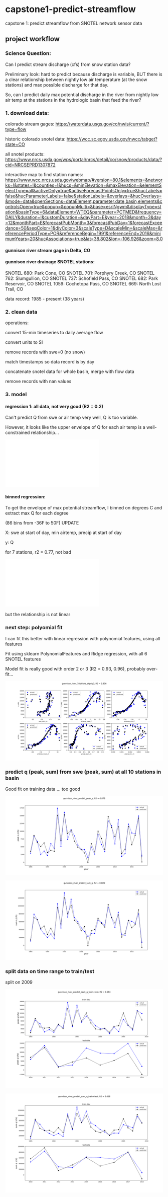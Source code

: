 # capstone1-predict-streamflow
capstone 1: predict streamflow from SNOTEL network sensor data

## project workflow

### Science Question:

Can I predict stream discharge (cfs) from snow station data?

Preliminary look: hard to predict because discharge is variable, BUT there is a clear relationship between nightly low air temperature (at the snow stations) and max possible discharge for that day.

So, can I predict daily max potential discharge in the river from nightly low air temp at the stations in the hydrologic basin that feed the river?

### 1. download data:
colorado stream gages: https://waterdata.usgs.gov/co/nwis/current/?type=flow

historic colorado snotel data: https://wcc.sc.egov.usda.gov/nwcc/tabget?state=CO

all snotel products: https://www.nrcs.usda.gov/wps/portal/nrcs/detail/co/snow/products/data/?cid=NRCSEPRD1307872

interactive map to find station names:
https://www.wcc.nrcs.usda.gov/webmap/#version=80.1&elements=&networks=!&states=!&counties=!&hucs=&minElevation=&maxElevation=&elementSelectType=all&activeOnly=true&activeForecastPointsOnly=true&hucLabels=false&hucParameterLabels=false&stationLabels=&overlays=&hucOverlays=&mode=data&openSections=dataElement,parameter,date,basin,elements&controlsOpen=true&popup=&popupMulti=&base=esriNgwm&displayType=station&basinType=6&dataElement=WTEQ&parameter=PCTMED&frequency=DAILY&duration=I&customDuration=&dayPart=E&year=2018&month=3&day=12&monthPart=E&forecastPubMonth=3&forecastPubDay=1&forecastExceedance=50&seqColor=1&divColor=3&scaleType=D&scaleMin=&scaleMax=&referencePeriodType=POR&referenceBegin=1991&referenceEnd=2016&minimumYears=20&hucAssociations=true&lat=38.802&lon=-106.926&zoom=8.0


#### gunnison river stream gage in Delta, CO
#### gunnison river drainage SNOTEL stations:
SNOTEL 680: Park Cone, CO
SNOTEL 701: Porphyry Creek, CO
SNOTEL 762: Slumgullion, CO
SNOTEL 737: Schofield Pass, CO
SNOTEL 682: Park Reservoir, CO
SNOTEL 1059: Cochetopa Pass, CO
SNOTEL 669: North Lost Trail, CO

data record: 1985 - present (38 years)

### 2. clean data
operations:

convert 15-min timeseries to daily average flow

convert units to SI

remove records with swe=0 (no snow)

match timestamps so data record is by day

concatenate snotel data for whole basin, merge with flow data

remove records with nan values

### 3. model
#### regression 1: all data, not very good (R2 = 0.2)
Can't predict Q from swe or air temp very well, Q is too variable.

However, it looks like the upper envelope of Q for each air temp is a well-constrained relationship...

![figure](/figures/gunnison_river_7stations_nobins.pdf)

#### binned regression:

To get the envelope of max potential streamflow, I binned on degrees C and extract max Q for each degree

(86 bins from -36F to 50F) UPDATE

X: swe at start of day, min airtemp, precip at start of day

y: Q

for 7 stations, r2 = 0.77, not bad

![figure](/figures/gunnison_river_7stations_precip.pdf)

but the relationship is not linear

### next step: polyomial fit

I can fit this better with linear regression with polynomial features, using all features

Fit using sklearn PolynomialFeatures and Ridge regression, with all 6 SNOTEL features

Model fit is really good with order 2 or 3 (R2 = 0.93, 0.96), probably over-fit...

![figure](/figures/poly_models_all_snotel/gunnison_river_7stations_skpoly2.png)

### predict q (peak, sum) from swe (peak, sum) at all 10 stations in basin

Good fit on training data ... too good

![figure](/figures/predict_q/gunnison_river_predict_peak_q_impute0.png)

![figure](/figures/predict_q/gunnison_river_predict_sum_q_impute0.png)

### split data on time range to train/test
split on 2009

![figure](figures/predict_q_traintest/gunnison_river_predict_peak_q_train+test_10st_alpha5000.png)

![figure](figures/predict_q_traintest/gunnison_river_predict_sum_q_train+test_10st_alpha5000.png)
